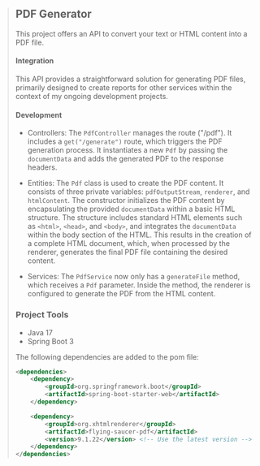 > ## PDF Generator
> This project offers an API to convert your text or HTML content into a PDF file.
>
> #### Integration
> This API provides a straightforward solution for generating PDF files, primarily designed to create reports for other services within the context of my ongoing development projects.
>
> #### Development
> - Controllers: The `PdfController` manages the route ("/pdf"). It includes a `get("/generate")` route, which triggers the PDF generation process. It instantiates a new `Pdf` by passing the `documentData` and adds the generated PDF to the response headers.
>
> - Entities: The `Pdf` class is used to create the PDF content. It consists of three private variables: `pdfOutputStream`, `renderer`, and `htmlContent`. The constructor initializes the PDF content by encapsulating the provided `documentData` within a basic HTML structure. The structure includes standard HTML elements such as `<html>`, `<head>`, and `<body>`, and integrates the `documentData` within the body section of the HTML. This results in the creation of a complete HTML document, which, when processed by the renderer, generates the final PDF file containing the desired content.
>
> - Services: The `PdfService` now only has a `generateFile` method, which receives a `Pdf` parameter. Inside the method, the renderer is configured to generate the PDF from the HTML content.
>
> ### Project Tools
> - Java 17
> - Spring Boot 3
>
> The following dependencies are added to the pom file:
> ```xml
> <dependencies>
>     <dependency>
>         <groupId>org.springframework.boot</groupId>
>         <artifactId>spring-boot-starter-web</artifactId>
>     </dependency>
> 
>     <dependency>
>         <groupId>org.xhtmlrenderer</groupId>
>         <artifactId>flying-saucer-pdf</artifactId>
>         <version>9.1.22</version> <!-- Use the latest version -->
>     </dependency>
> </dependencies>
> ```
